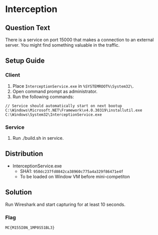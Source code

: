 # Interception

## Question Text

There is a service on port 15000 that makes a connection to an external server. You might find something valuable in the traffic.

## Setup Guide
### Client
1. Place `InterceptionService.exe` in `%SYSTEMROOT%\System32\`.
2. Open command prompt as administrator.
3. Run the following commands:  
```
// Service should automatically start on next bootup
C:\Windows\Microsoft.NET\Framework\v4.0.30319\installutil.exe C:\Windows\System32\InterceptionService.exe
```

### Service
1. Run ./build.sh in service.

## Distribution
- InterceptionService.exe
    - SHA1: `950dc237fd0842ca38960c775a4a329f86471e4f`
    - To be loaded on Window VM before mini-competiton

## Solution
Run Wireshark and start capturing for at least 10 seconds.

### Flag
`MC{M155I0N_1MP0S51BL3}`
